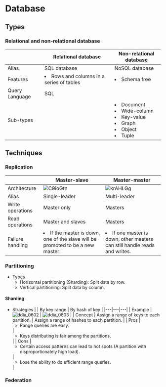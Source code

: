 # Database

## Types
### Relational and non-relational database
| | Relational database | Non-relational database |
|---|---|---|
| Alias | SQL database | NoSQL database |
| Features | <li>Rows and columns in a series of tables | <li>Schema free |
| Query Language | SQL | |
| Sub-types | | <li>Document<li>Wide-column<li>Key-value<li>Graph<li>Object<li>Tuple |

## Techniques
### Replication
| | Master-slave | Master-master |
|---|---|---|
| Architecture | ![C9ioGtn](https://user-images.githubusercontent.com/8989447/116644854-b334b680-a931-11eb-9ff5-60f57652b09d.png) | ![krAHLGg](https://user-images.githubusercontent.com/8989447/116644889-cc3d6780-a931-11eb-956d-c6eebf2f218f.png) |
| Alias | Single-leader | Multi-leader |
| Write operations | Master only  | Masters |
| Read operations | Master and slaves | Masters |
| Failure handling | <li>If the master is down, one of the slave will be promoted to be a new master. | <li>If one master is down, other masters can still handle reads and writes. |

### Partitioning
- Types
   - Horizontal partitioning (Sharding): Split data by row.
   - Vertical partitioning: Split data by column.

#### Sharding
- Strategies
  | | By key range | By hash of key |
  |---|---|---|
  | Example | ![ddia_0602](https://user-images.githubusercontent.com/8989447/116647540-09a4f380-a938-11eb-9621-eeeff91e442c.png) | ![ddia_0603](https://user-images.githubusercontent.com/8989447/116647659-525cac80-a938-11eb-847f-c44bfec9f68a.png) |
  | Concept | Assign a range of keys to each partition. | Assign a range of hashes to each partition. |
  | Pros | <ul><li>Range queries are easy.</ul> | <ul><li>Keys distributing is fair among the partitions.</ul> |
  | Cons | <ul><li>Certain access patterns can lead to hot spots (A partition with disproportionately high load).</ul> | <ul><li>Lose the ability to do efficient range queries.</ul> |

### Federation
